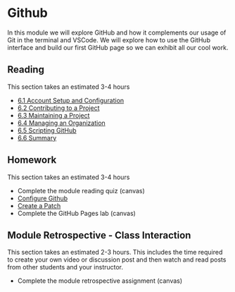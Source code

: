 # Github

In this module we will explore GitHub and how it complements our usage
of Git in the terminal and VSCode. We will explore how to use the GitHub
interface and build our first GitHub page so we can exhibit all our cool
work.

## Reading

This section takes an estimated 3-4 hours

- [6.1 Account Setup and Configuration](https://git-scm.com/book/en/v2/GitHub-Account-Setup-and-Configuration)
- [6.2 Contributing to a Project](https://git-scm.com/book/en/v2/GitHub-Contributing-to-a-Project)
- [6.3 Maintaining a Project](https://git-scm.com/book/en/v2/GitHub-Maintaining-a-Project)
- [6.4 Managing an Organization](https://git-scm.com/book/en/v2/GitHub-Managing-an-organization)
- [6.5 Scripting GitHub](https://git-scm.com/book/en/v2/GitHub-Scripting-GitHub)
- [6.6 Summary](https://git-scm.com/book/en/v2/GitHub-Summary)

## Homework

This section takes an estimated 3-4 hours

- Complete the module reading quiz (canvas)
- [Configure Github](projects/p1.md)
- [Create a Patch](projects/p2.md)
- Complete the GitHub Pages lab (canvas)

## Module Retrospective - Class Interaction

This section takes an estimated 2-3 hours. This includes the time
required to create your own video or discussion post and then watch and
read posts from other students and your instructor.

- Complete the module retrospective assignment (canvas)
